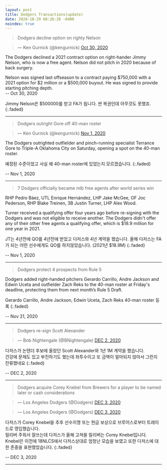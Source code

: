 ```yaml
---
layout: post
title: Dodgers Transactions(update)
date: 2020-10-29 08:26:28 -0400
noindex: true
---
```


> Dodgers decline option on righty Nelson

<script async src="//platform.twitter.com/widgets.js" charset="utf-8"></script>
<blockquote class="twitter-tweet" data-lang="en">
  &mdash; Ken Gurnick (@kengurnick)
  <a href="https://twitter.com/kengurnick/status/1322330223111630848">Oct 30, 2020</a>
</blockquote>

The Dodgers declined a 2021 contract option on right-hander Jimmy Nelson, who is now a free agent. Nelson did not pitch in 2020 because of back surgery.

Nelson was signed last offseason to a contract paying $750,000 with a 2021 option for $2 million or a $500,000 buyout. He was signed to provide starting pitching depth.   
 -- Oct 30, 2020

Jimmy Nelson은 $500000를 받고 FA가 됩니다. 싼 복권인데 아무것도 못했죠.
{:.faded}

---

> Dodgers outright Gore off 40-man roster

<script async src="//platform.twitter.com/widgets.js" charset="utf-8"></script>
<blockquote class="twitter-tweet" data-lang="en">
  &mdash; Ken Gurnick (@kengurnick)
  <a href="https://twitter.com/kengurnick/status/1322945668911034368">Nov 1, 2020</a>
</blockquote>

The Dodgers outrighted outfielder and pinch-running specialist Terrance Gore to Triple-A Oklahoma City on Saturday, opening a spot on the 40-man roster.   

예정된 수준이었고 사실 왜 40-man roster에 있었는지 모르겠습니다.
{:.faded}

 -- Nov 1, 2020  

---

> 7 Dodgers officially became mlb free agents after world series win

RHP Pedro Báez, UTL Enrique Hernández, LHP Jake McGee, OF Joc Pederson, RHP Blake Treinen, 3B Justin Turner, LHP Alex Wood.

Turner received a qualifying offer four years ago before re-signing with the Dodgers and was not eligible to receive another. The Dodgers didn't offer any of their other free agents a qualifying offer, which is $18.9 million for one year in 2021.

JT는 4년전에 QO를 4년전에 받았고 다저스와 4년 계약을 했습니다. 올해 다저스는 FA가 되는 어떤 선수에게도 QO를 하지않았습니다. (2021년 $18.9M)
{:.faded}

 -- Nov 1, 2020  

---

> Dodgers protect 4 prospects from Rule 5

Dodgers added right-handed pitchers Gerardo Carrillo, Andre Jackson and Edwin Uceta and outfielder Zach Reks to the 40-man roster at Friday's deadline, protecting them from next month’s Rule 5 Draft.  

Gerardo Carrillo, Andre Jackson, Edwin Uceta, Zach Reks 40-man roster 등록
{:.faded}

 -- Nov 21, 2020  

---

> Dodgers re-sign Scott Alexander

<script async src="//platform.twitter.com/widgets.js" charset="utf-8"></script>
<blockquote class="twitter-tweet" data-lang="en">
  &mdash; Bob Nightengale (@BNightengale)
  <a href="https://twitter.com/BNightengale/status/1334133569342427137">DEC 2, 2020</a>
</blockquote>

다저스가 논텐더 후보에 올랐던 Scott Alexander와 1년 1M 계약을 했습니다.   
건강에 문제도 있고 부진하기도 했는데 좌투수이고 또 금액이 얼마되지 않아서 그런지 잔류했네요
{:.faded}

-- DEC 2, 2020

---

> Dodgers acquire Corey Knebel from Brewers for a player to be named later or cash considerations

<script async src="//platform.twitter.com/widgets.js" charset="utf-8"></script>
<blockquote class="twitter-tweet" data-lang="en">
  &mdash; Los Angeles Dodgers (@Dodgers)
  <a href="https://twitter.com/Dodgers/status/1334322139365691393">DEC 3, 2020</a>
</blockquote>

<script async src="//platform.twitter.com/widgets.js" charset="utf-8"></script>
<blockquote class="twitter-tweet" data-lang="en">
  &mdash; Los Angeles Dodgers (@Dodgers)
  <a href="https://twitter.com/Dodgers/status/1334319168464687105">DEC 3, 2020</a>
</blockquote>

다저스가 Corey Knebel을 추후 선수지명 또는 현금 보상으로 브루어스로부터 트레이드로 영입했습니다.   
릴리버 주워서 잘쓰는데 다저스가 올해 고쳐쓸 릴리버는 Corey Knebel입니다. Knebel은 이전에 18NLCS에서 다저스상대로 엄청난 모습을 보였고 또한 다저스에 대한 존중을 표현했었습니다.
{:.faded}

-- DEC 3, 2020

---
